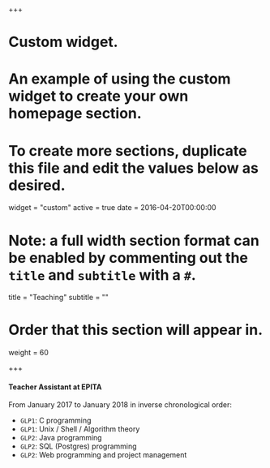 +++
# Custom widget.
# An example of using the custom widget to create your own homepage section.
# To create more sections, duplicate this file and edit the values below as desired.
widget = "custom"
active = true
date = 2016-04-20T00:00:00

# Note: a full width section format can be enabled by commenting out the `title` and `subtitle` with a `#`.
title = "Teaching"
subtitle = ""

# Order that this section will appear in.
weight = 60

+++

#### Teacher Assistant at EPITA

From January 2017 to January 2018 in inverse chronological order:

- `GLP1`: C programming
- `GLP1`: Unix / Shell / Algorithm theory
- `GLP2`: Java programming
- `GLP2`: SQL (Postgres) programming
- `GLP2`: Web programming and project management